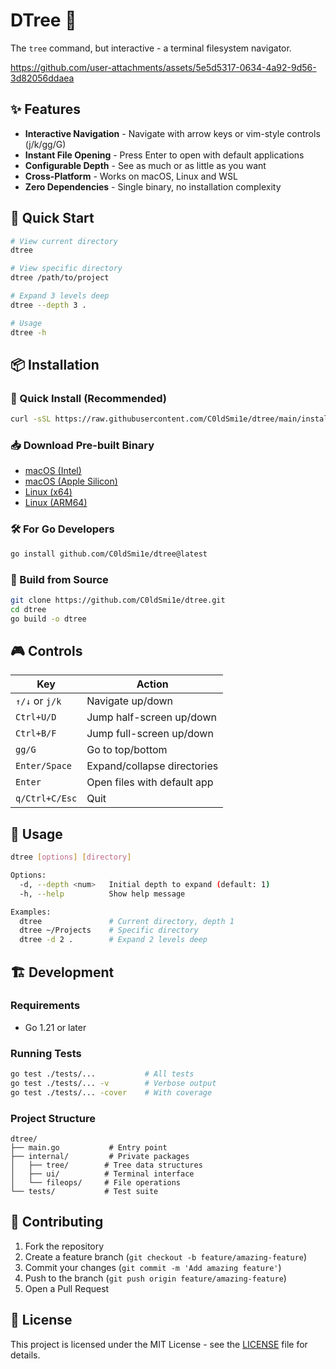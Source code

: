 # DTree 🌳

The `tree` command, but interactive - a terminal filesystem navigator.

https://github.com/user-attachments/assets/5e5d5317-0634-4a92-9d56-3d82056ddaea



## ✨ Features

- **Interactive Navigation** - Navigate with arrow keys or vim-style controls (j/k/gg/G)
- **Instant File Opening** - Press Enter to open with default applications
- **Configurable Depth** - See as much or as little as you want
- **Cross-Platform** - Works on macOS, Linux and WSL
- **Zero Dependencies** - Single binary, no installation complexity

## 🚀 Quick Start

```bash
# View current directory
dtree

# View specific directory  
dtree /path/to/project

# Expand 3 levels deep
dtree --depth 3 .

# Usage
dtree -h
```

## 📦 Installation

### 🚀 Quick Install (Recommended)
```bash
curl -sSL https://raw.githubusercontent.com/C0ldSmi1e/dtree/main/install.sh -o dtree_install.sh && bash dtree_install.sh && rm dtree_install.sh
```

### 📥 Download Pre-built Binary
- [macOS (Intel)](https://github.com/C0ldSmi1e/dtree/releases/latest/download/dtree-darwin-amd64)
- [macOS (Apple Silicon)](https://github.com/C0ldSmi1e/dtree/releases/latest/download/dtree-darwin-arm64) 
- [Linux (x64)](https://github.com/C0ldSmi1e/dtree/releases/latest/download/dtree-linux-amd64)
- [Linux (ARM64)](https://github.com/C0ldSmi1e/dtree/releases/latest/download/dtree-linux-arm64)

### 🛠️ For Go Developers
```bash
go install github.com/C0ldSmi1e/dtree@latest
```

### 🔧 Build from Source
```bash
git clone https://github.com/C0ldSmi1e/dtree.git
cd dtree
go build -o dtree
```

## 🎮 Controls

| Key | Action |
|-----|--------|
| `↑/↓` or `j/k` | Navigate up/down |
| `Ctrl+U/D` | Jump half-screen up/down |
| `Ctrl+B/F` | Jump full-screen up/down |
| `gg/G` | Go to top/bottom |
| `Enter/Space` | Expand/collapse directories |
| `Enter` | Open files with default app |
| `q/Ctrl+C/Esc` | Quit |

## 🔧 Usage

```bash
dtree [options] [directory]

Options:
  -d, --depth <num>   Initial depth to expand (default: 1)
  -h, --help          Show help message

Examples:
  dtree               # Current directory, depth 1
  dtree ~/Projects    # Specific directory
  dtree -d 2 .        # Expand 2 levels deep
```

## 🏗️ Development

### Requirements
- Go 1.21 or later

### Running Tests
```bash
go test ./tests/...           # All tests
go test ./tests/... -v        # Verbose output
go test ./tests/... -cover    # With coverage
```

### Project Structure
```
dtree/
├── main.go           # Entry point
├── internal/         # Private packages
│   ├── tree/        # Tree data structures
│   ├── ui/          # Terminal interface  
│   └── fileops/     # File operations
└── tests/           # Test suite
```

## 🤝 Contributing

1. Fork the repository
2. Create a feature branch (`git checkout -b feature/amazing-feature`)
3. Commit your changes (`git commit -m 'Add amazing feature'`)
4. Push to the branch (`git push origin feature/amazing-feature`)
5. Open a Pull Request

## 📝 License

This project is licensed under the MIT License - see the [LICENSE](LICENSE) file for details.
